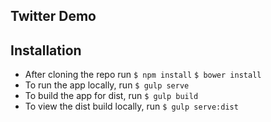 ## Twitter Demo

## Installation

- After cloning the repo run
  `$ npm install`
  `$ bower install`
- To run the app locally, run
  `$ gulp serve`
- To build the app for dist, run
  `$ gulp build`
- To view the dist build locally, run
  `$ gulp serve:dist`
